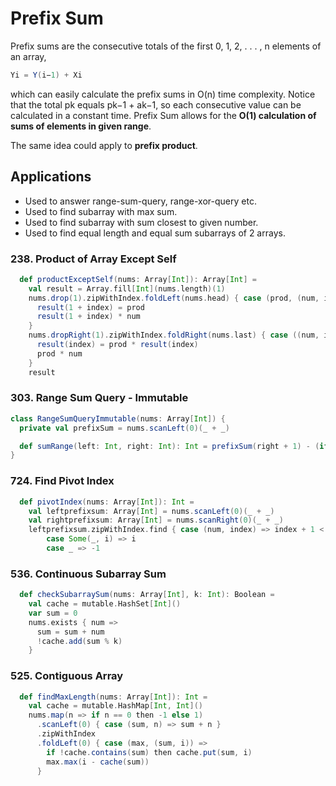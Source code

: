 # Prefix Sum
Prefix sums are the consecutive totals of the first 0, 1, 2, . . . , n elements of an array, 
```scala
Yi = Y(i−1) + Xi 
```
which can easily calculate the prefix sums in O(n) time complexity. 
Notice that the total pk equals pk−1 + ak−1, so each consecutive value can be calculated in a constant time.
Prefix Sum allows for the **O(1) calculation of sums of elements in given range**.

The same idea could apply to **prefix product**.

## Applications
- Used to answer range-sum-query, range-xor-query etc. 
- Used to find subarray with max sum. 
- Used to find subarray with sum closest to given number. 
- Used to find equal length and equal sum subarrays of 2 arrays.

### 238. Product of Array Except Self
```scala
  def productExceptSelf(nums: Array[Int]): Array[Int] =
    val result = Array.fill[Int](nums.length)(1)
    nums.drop(1).zipWithIndex.foldLeft(nums.head) { case (prod, (num, index)) =>
      result(1 + index) = prod
      result(1 + index) * num
    }
    nums.dropRight(1).zipWithIndex.foldRight(nums.last) { case ((num, index), prod) =>
      result(index) = prod * result(index)
      prod * num
    }
    result
```

### 303. Range Sum Query - Immutable
```scala
class RangeSumQueryImmutable(nums: Array[Int]) {
  private val prefixSum = nums.scanLeft(0)(_ + _)

  def sumRange(left: Int, right: Int): Int = prefixSum(right + 1) - (if left == 0 then 0 else prefixSum(left))
}
```

### 724. Find Pivot Index
```scala
  def pivotIndex(nums: Array[Int]): Int =
    val leftprefixsum: Array[Int] = nums.scanLeft(0)(_ + _)
    val rightprefixsum: Array[Int] = nums.scanRight(0)(_ + _)
    leftprefixsum.zipWithIndex.find { case (num, index) => index + 1 < rightprefixsum.length && num == rightprefixsum(index + 1) } match
        case Some(_, i) => i
        case _ => -1
```

### 536. Continuous Subarray Sum
```scala
  def checkSubarraySum(nums: Array[Int], k: Int): Boolean =
    val cache = mutable.HashSet[Int]()
    var sum = 0
    nums.exists { num =>
      sum = sum + num
      !cache.add(sum % k)
    }
```

### 525. Contiguous Array
```scala
  def findMaxLength(nums: Array[Int]): Int =
    val cache = mutable.HashMap[Int, Int]()
    nums.map(n => if n == 0 then -1 else 1)
      .scanLeft(0) { case (sum, n) => sum + n }
      .zipWithIndex
      .foldLeft(0) { case (max, (sum, i)) =>
        if !cache.contains(sum) then cache.put(sum, i)
        max.max(i - cache(sum))
      }
```